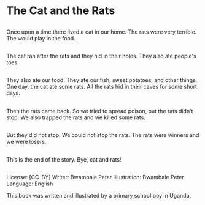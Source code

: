 # The Cat and the Rats

##
Once upon a time there lived a cat in our home. The rats were very terrible. The
would play in the food.

##
The cat ran after the rats and they hid in their holes. They also ate people's toes.

##
They also ate our food. They ate our fish,
sweet potatoes, and other things. One day, the
cat ate some rats. All the rats hid in their caves
for some short days.

##
Then the rats came back. So we tried to spread poison, but the rats didn't stop.
We also trapped the rats and we killed some rats.

##
But they did not stop. We could not stop the rats. The rats were winners and we
were losers.

##
This is the end of the story. Bye, cat and rats!

##
License: [CC-BY]
Writer: Bwambale Peter
Illustration: Bwambale Peter
Language: English

This book was written and illustrated by a primary school boy in Uganda.
